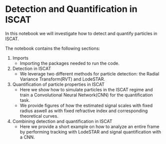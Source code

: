 # Detection and Quantification in ISCAT

In this notebook we will investigate how to detect and quantify particles in ISCAT. 

The notebook contains the following sections:

1. Imports 
    - Importing the packages needed to run the code.
2. Detection in ISCAT
    - We leverage two different methods for particle detection: the Radial Variance Transform(RVT) and LodeSTAR.
3. Quantification of particle properties in ISCAT
    - Here we show how to simulate particles in the ISCAT regime and train a Convolutional Neural Network(CNN) for the quantification task.
    - We provide figures of how the estimated signal scales with fixed radius aswell as with fixed refractive index and corresponding theoretical curves.
4. Combining detection and quantification in ISCAT
    - Here we provide a short example on how to analyze an entire frame by performing tracking with LodeSTAR and signal quantification with a CNN.

